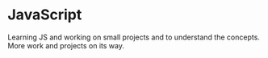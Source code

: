 # JavaScript
Learning JS and working on small projects and to understand the concepts. More work and projects on its way.
